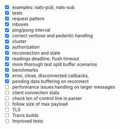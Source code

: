 
- [X] examples: nats-pub, nats-sub
- [X] tests
- [X] request pattern
- [X] inboxes
- [X] ping/pong interval
- [X] correct verbose and pedantic handling
- [X] cluster
- [X] authorization
- [X] reconnection and state
- [X] readings deadline, flush timeout
- [X] more thorough test split buffer scenarios
- [X] benchmarks
- [X] error, close, disconnected callbacks,
- [X] pending data buffering on reconnect
- [ ] performance issues handling on larger messages
- [ ] client connection stats
- [ ] check len of control line in parser
- [ ] follow size of max payload
- [ ] TLS
- [ ] Travis builds
- [ ] Improved tests
